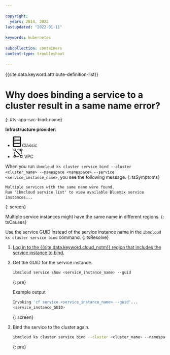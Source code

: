 ```yaml
---

copyright:
  years: 2014, 2022
lastupdated: "2022-01-11"

keywords: kubernetes

subcollection: containers
content-type: troubleshoot

---
```


{{site.data.keyword.attribute-definition-list}}

# Why does binding a service to a cluster result in a same name error?
{: #ts-app-svc-bind-name}

**Infrastructure provider**:
* ![Classic infrastructure provider icon.](images/icon-classic-2.svg) Classic
* ![VPC infrastructure provider icon.](images/icon-vpc-2.svg) VPC


When you run `ibmcloud ks cluster service bind --cluster <cluster_name> --namespace <namespace> --service <service_instance_name>`, you see the following message.
{: tsSymptoms}

```
Multiple services with the same name were found.
Run 'ibmcloud service list' to view available Bluemix service instances...
```
{: screen}


Multiple service instances might have the same name in different regions.
{: tsCauses}


Use the service GUID instead of the service instance name in the `ibmcloud ks cluster service bind` command.
{: tsResolve}

1. [Log in to the {{site.data.keyword.cloud_notm}} region that includes the service instance to bind.](/docs/containers?topic=containers-regions-and-zones#bluemix_regions)

2. Get the GUID for the service instance.
    ```sh
    ibmcloud service show <service_instance_name> --guid
    ```
    {: pre}

    Example output

    ```sh
    Invoking 'cf service <service_instance_name> --guid'...
    <service_instance_GUID>
    ```
    {: screen}

3. Bind the service to the cluster again.
    ```sh
    ibmcloud ks cluster service bind --cluster <cluster_name> --namespace <namespace> --service <service_instance_GUID>
    ```
    {: pre}









